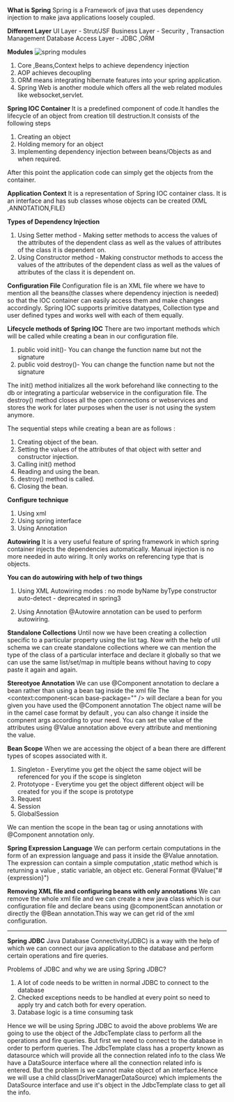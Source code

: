 **What is Spring**
Spring is a Framework of java that uses dependency injection to make java applications loosely coupled.

**Different Layer**
UI Layer - Strut/JSF
Business Layer - Security , Transaction Management
Database Access Layer - JDBC ,ORM

**Modules**
![spring modules](https://user-images.githubusercontent.com/74822210/193542537-2cee877a-b2e2-4eef-8e7d-ac85709fac4e.jpg)

1) Core ,Beans,Context helps to achieve dependency injection
2) AOP achieves decoupling
3) ORM means integrating hibernate features into your spring application.
4) Spring Web is another module which offers all the web related modules like websocket,servlet.

**Spring IOC Container**
It is a predefined component of code.It handles the lifecycle of an object from creation till destruction.It consists of the following steps
1) Creating an object
2) Holding memory for an object
3) Implementing dependency injection between beans/Objects as and when required.

After this point the application code can simply get the objects from the container.

**Application Context**
It is a representation of Spring IOC container class.
It is an interface and has sub classes whose objects can be created (XML ,ANNOTATION,FILE)

**Types of Dependency Injection**
1) Using Setter method - Making setter methods to access the values of the attributes of the dependent class as well as the values of attributes of the class it is dependent on.
2) Using Constructor method - Making constructor methods to access the values of the attributes of the dependent class as well as the values of attributes of the class it is dependent on.

**Configuration File**
Configuration file is an XML file where we have to mention all the beans(the classes where dependency injection is needed) so that the IOC container can easily access
them and make changes accordingly.
Spring IOC supports primitive datatypes, Collection type and user defined types and works well with each of them equally.

**Lifecycle methods of Spring IOC**
There are two important methods which will be called while creating a bean in our configuration file.
1) public void init()- You can change the function name but not the signature
2) public void destroy()- You can change the function name but not the signature

The init() method initializes all the work beforehand like connecting to the db or integrating a particular webservice in the configuration file.
The destroy() method closes all the open connections or webservices and stores the work for later purposes when the user is not using the system anymore.

The sequential steps while creating a bean are as follows :
1) Creating object of the bean.
2) Setting the values of the attributes of that object with setter and constructor injection.
3) Calling init() method
4) Reading and using the bean.
5) destroy() method is called.
6) Closing the bean.

**Configure technique**
1) Using xml 
2) Using spring interface
3) Using Annotation

**Autowiring**
It is a very useful feature of spring framework in which spring container injects the dependencies automatically.
Manual injection is no more needed in auto wiring.
It only works on referencing type that is objects.

**You can do autowiring with help of two things**
1) Using XML
  Autowiring modes :
    no mode
    byName
    byType
    constructor
    auto-detect - deprecated in spring3
    
 2) Using Annotation
  @Autowire annotation can be used to perform autowiring.
  
  
  **Standalone Collections**
  Until now we have been creating a collection specific to a particular property using the list tag. Now with the help of util schema we can 
  create standalone collections where we can mention the type of the class of a particular interface and declare it globally so that we can use 
  the same list/set/map in multiple beans without having to copy paste it again and again.


**Stereotyoe Annotation**
We can use @Component annotation to declare a bean rather than using a bean tag inside the xml file
The <context:component-scan base-package="" /> will declare a bean for you given you have used the @Component annotation
The object name will be in the camel case format by default , you can also change it inside the compnent args according to your need.
You can set the value of the attributes using @Value annotation above every attribute and mentioning the value.



**Bean Scope**
When we are accessing the object of a bean there are different types of scopes associated with it.
1) Singleton - Everytime you get the object the same object will be referenced for you if the scope is singleton
2) Prototyope - Everytime you get the object different object will be created for you if the scope is prototype
3) Request 
4) Session
5) GlobalSession

We can mention the scope in the bean tag or using annotations with @Component annotation only.

**Spring Expression Language**
We can perform certain computations in the form of an expression language and pass it inside the @Value annotation.
The expression can contain a simple computation ,static method which is returning a value , static variable, an object etc.
General Format @Value("#{expression}")


**Removing XML file and configuring beans with only annotations**
We can remove the whole xml file and we can create a new java class which is our configuration file and  declare beans using @componentScan annotation
or directly the @Bean annotation.This way we can get rid of the xml configuration.

__________________________________________________________________________________________________________________________________________________________

**Spring JDBC**
Java Database Connectivity(JDBC) is a way with the help of which we can connect our java application to the database and perform certain operations
and fire queries.

Problems of JDBC and why we are using Spring JDBC?
1) A lot of code needs to be written in normal JDBC to connect to the database
2) Checked exceptions needs to be handled at every point so need to apply try and catch both for every operation.
3) Database logic is a time consuming task

Hence we will be using Spring JDBC to avoid the above problems
We are going to use the object of the JdbcTemplate class to perform all the operations and fire queries.
But first we need to connect to the database in order to perform queries.
The JdbcTemplate class has a property known as datasource which will provide all the connection related info to the class
We have a DataSource interface where all the connection related info is entered. But the problem is we cannot make object of an interface.Hence we will
use a child class(DriverManagerDataSource) which implements the DataSource interface and use it's object in the JdbcTemplate class to get all the info.

